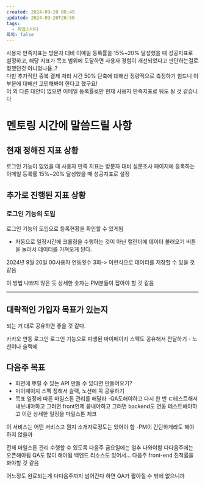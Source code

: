 ```yaml
---
created: 2024-09-20 08:49
updated: 2024-09-20T20:50
tags:
  - 취업스터디
회의: false
---
```

사용자 만족지표는 방문자 대비 이메일 등록률을 15%~20% 달성했을 때 성공지표로 설정하고, 해당 지표가 목표 범위에 도달하면 사용자 경험이 개선되었다고 판단하는걸로 정했던것 아니었나욤..?  
다만 추가적인 중복 결제 처리 시간 50% 단축에 대해선 정량적으로 측정하기 힘드니 이부분에 대해선 고민해봐야 한다고 했구요!  
이 외 다른 대안이 없으면 이메일 등록률로만 현재 사용자 만족지표로 둬도 될 것 같습니다

# 멘토링 시간에 말씀드릴 사항
## 현재 정해진 지표 상황
로그인 기능이 없었을 때 
사용자 만족 지표는 방문자 대비 설문조사 페이지에 등록하는 이메일 등록률 15%~20% 달성했을 때 성공지표로 설정

## 추가로 진행된 지표 상황
### 로그인 기능의 도입
로그인 기능의 도입으로 등록현황을 확인할 수 있게됨

- 자동으로 일정시간에 크롤링을 수행하는 것이 아닌 캘린더에 데이터 불러오기 버튼을 눌러서 데이터를 가져오게 된다. 

2024년 9월 20일 00사용자 연동횟수 3회-> 이런식으로 데이터를 저장할 수 있을 것 같음

이 방법 나쁘지 않은 듯
상세한 숫자는 PM분들이 잡아야 할 것 같음

---
## 대략적인 가입자 목표가 있는지 
되는 거 대로 공유하면 좋을 것 같다.

카카오 연동 로그인 
로그인 기능으로 파생된 마이페이지 스펙도 공유해서 전달하기 - 노션이나 슬랙에 
## 다음주 목표
- 화면에 뿌릴 수 있는 API 만들 수 있다면 만들어오기?
- 마이페이지 스펙 정해서 슬랙, 노션에 꼭 공유하기
- 목표 일정에 따른 마일스톤 관리를 해달라 -QA도해야하고 다시 한 번 ㄷ테스트해서 내보내야하고 그러면 front언제 끝내야하고 그러면 backend도 연동 테스트해야하고 이런 상세한 일정을 마일스톤 체크


이 서비스는 어떤 서비스고 뭔지 소개자료정도는 있어야 함  -PM이 간단하게라도 해야하지 않을까

전체 마일스톤 관리 수행할 수 있도록
다음주 금요일에는 얼추 나와야함 다다음주에는 오픈해야됨
QA도 많이 해야됨 백엔드 리소스도 있어서...
다음주 front-end 진척률을 봐야할 것 같음

어느정도 완료되는게 다다음주까지 넘어간다 하면 QA가 짧아질 수 밖에 없으니까
